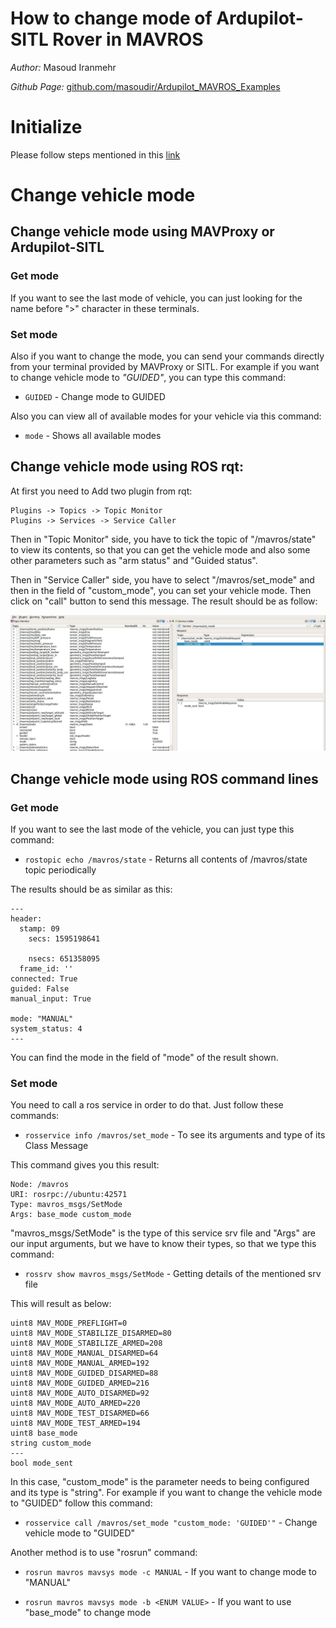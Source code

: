 # How to change mode of Ardupilot-SITL Rover in MAVROS 

*Author:* Masoud Iranmehr

*Github Page:* [github.com/masoudir/Ardupilot_MAVROS_Examples](https://github.com/masoudir/Ardupilot_MAVROS_Examples)

# Initialize

Please follow steps mentioned in this [link](../index.md)

# Change vehicle mode

## Change vehicle mode using MAVProxy or Ardupilot-SITL

### Get mode

If you want to see the last mode of vehicle, you can just looking for the name before ">" character in these terminals.

### Set mode

Also if you want to change the mode, you can send your commands directly from your terminal provided by MAVProxy or SITL. For example if you want to change vehicle mode to *"GUIDED"*, you can type this command:

* `GUIDED` - Change mode to GUIDED

Also you can view all of available modes for your vehicle via this command:

* `mode` - Shows all available modes

## Change vehicle mode using ROS rqt:

At first you need to Add two plugin from rqt:

    Plugins -> Topics -> Topic Monitor
    Plugins -> Services -> Service Caller
    
Then in "Topic Monitor" side, you have to tick the topic of "/mavros/state" to view its contents, so that you can get 
the vehicle mode and also some other parameters such as "arm status" and "Guided status".

Then in "Service Caller" side, you have to select "/mavros/set_mode" and then in the field of "custom_mode", you can set
your vehicle mode. Then click on "call" button to send this message. The result should be as follow:

![Screenshot](../img/fig3_rqt_setmode.jpg)

## Change vehicle mode using ROS command lines

### Get mode

If you want to see the last mode of the vehicle, you can just type this command:

* `rostopic echo /mavros/state` - Returns all contents of /mavros/state topic periodically

The results should be as similar as this:

    ---                                                                                                                                                                    
    header:                                                                                                                                                                
      stamp: 09                                                                                                                                                            
        secs: 1595198641                                                                                                                                                   
                                                                                                                                                                           
        nsecs: 651358095                                                                                                                                                   
      frame_id: ''                                                                                                                                                         
    connected: True                                                                                                                                                        
    guided: False                                                                                                                                                          
    manual_input: True                                                                                                                                                     
                                                                                                                                                                           
    mode: "MANUAL"                                                                                                                                                         
    system_status: 4                                                                                                                                                       
    --- 
    
You can find the mode in the field of "mode" of the result shown.

### Set mode

You need to call a ros service in order to do that. Just follow these commands:

* `rosservice info /mavros/set_mode` - To see its arguments and type of its Class Message

This command gives you this result:

    Node: /mavros
    URI: rosrpc://ubuntu:42571
    Type: mavros_msgs/SetMode
    Args: base_mode custom_mode

"mavros_msgs/SetMode" is the type of this service srv file and "Args" are our input arguments, but we have to know their types, so that we type this command:

* `rossrv show mavros_msgs/SetMode` - Getting details of the mentioned srv file

This will result as below:

    uint8 MAV_MODE_PREFLIGHT=0
    uint8 MAV_MODE_STABILIZE_DISARMED=80
    uint8 MAV_MODE_STABILIZE_ARMED=208
    uint8 MAV_MODE_MANUAL_DISARMED=64
    uint8 MAV_MODE_MANUAL_ARMED=192
    uint8 MAV_MODE_GUIDED_DISARMED=88
    uint8 MAV_MODE_GUIDED_ARMED=216
    uint8 MAV_MODE_AUTO_DISARMED=92
    uint8 MAV_MODE_AUTO_ARMED=220
    uint8 MAV_MODE_TEST_DISARMED=66
    uint8 MAV_MODE_TEST_ARMED=194
    uint8 base_mode
    string custom_mode
    ---
    bool mode_sent

In this case, "custom_mode" is the parameter needs to being configured and its type is "string". For example if you want to change the vehicle 
mode to "GUIDED" follow this command:

* `rosservice call /mavros/set_mode "custom_mode: 'GUIDED'"` - Change vehicle mode to "GUIDED"

Another method is to use "rosrun" command:

* `rosrun mavros mavsys mode -c MANUAL` - If you want to change mode to "MANUAL"

* `rosrun mavros mavsys mode -b <ENUM VALUE>` - If you want to use "base_mode" to change mode

